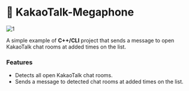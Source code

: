 # 📢 KakaoTalk-Megaphone

![1](https://user-images.githubusercontent.com/60180255/103413893-ca9ba700-4bbe-11eb-8575-3bd4ffff2e5b.png)

A simple example of **C++/CLI** project that sends a message to open KakaoTalk chat rooms at added times on the list.

### Features
* Detects all open KakaoTalk chat rooms.
* Sends a message to detected chat rooms at added times on the list.
